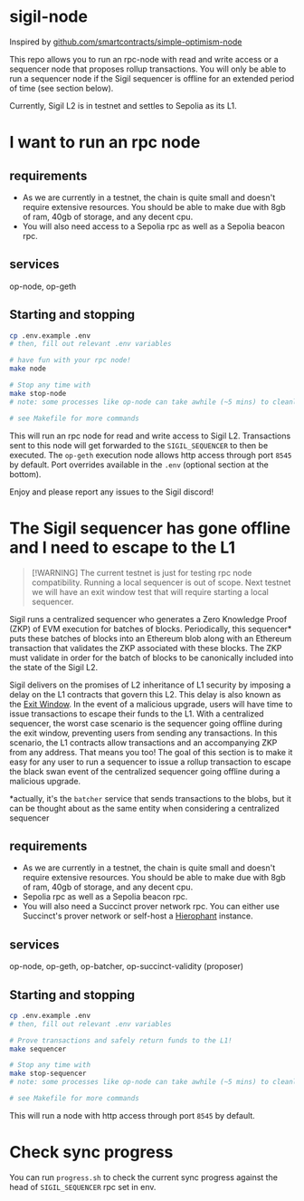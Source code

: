 # sigil-node

Inspired by [github.com/smartcontracts/simple-optimism-node](https://github.com/smartcontracts/simple-optimism-node)

This repo allows you to run an rpc-node with read and write access or a sequencer node that proposes rollup transactions.  You will only be able to run a sequencer node if the Sigil sequencer is offline for an extended period of time (see section below).

Currently, Sigil L2 is in testnet and settles to Sepolia as its L1.

# I want to run an rpc node

## requirements

- As we are currently in a testnet, the chain is quite small and doesn't require extensive resources.  You should be able to make due with 8gb of ram, 40gb of storage, and any decent cpu.
- You will also need access to a Sepolia rpc as well as a Sepolia beacon rpc.

## services

op-node, op-geth

## Starting and stopping

```bash
cp .env.example .env
# then, fill out relevant .env variables

# have fun with your rpc node!
make node

# Stop any time with
make stop-node
# note: some processes like op-node can take awhile (~5 mins) to cleanly shut down

# see Makefile for more commands
```

This will run an rpc node for read and write access to Sigil L2.  Transactions sent to this node will get forwarded to the `SIGIL_SEQUENCER` to then be executed.  The `op-geth` execution node allows http access through port `8545` by default.  Port overrides available in the `.env` (optional section at the bottom).

Enjoy and please report any issues to the Sigil discord!

# The Sigil sequencer has gone offline and I need to escape to the L1

> [!WARNING] The current testnet is just for testing rpc node compatibility.  Running a local sequencer is out of scope.  Next testnet we will have an exit window test that will require starting a local sequencer.

Sigil runs a centralized sequencer who generates a Zero Knowledge Proof (ZKP) of EVM execution for batches of blocks.  Periodically, this sequencer* puts these batches of blocks into an Ethereum blob along with an Ethereum transaction that validates the ZKP associated with these blocks.  The ZKP must validate in order for the batch of blocks to be canonically included into the state of the Sigil L2.

Sigil delivers on the promises of L2 inheritance of L1 security by imposing a delay on the L1 contracts that govern this L2.  This delay is also known as the [Exit Window](https://l2beat.com/glossary#exit-window).  In the event of a malicious upgrade, users will have time to issue transactions to escape their funds to the L1.  With a centralized sequencer, the worst case scenario is the sequencer going offline during the exit window, preventing users from sending any transactions.  In this scenario, the L1 contracts allow transactions and an accompanying ZKP from any address. That means you too!  The goal of this section is to make it easy for any user to run a sequencer to issue a rollup transaction to escape the black swan event of the centralized sequencer going offline during a malicious upgrade.

*actually, it's the `batcher` service that sends transactions to the blobs, but it can be thought about as the same entity when considering a centralized sequencer

## requirements

- As we are currently in a testnet, the chain is quite small and doesn't require extensive resources.  You should be able to make due with 8gb of ram, 40gb of storage, and any decent cpu.
- Sepolia rpc as well as a Sepolia beacon rpc.
- You will also need a Succinct prover network rpc.  You can either use Succinct's prover network or self-host a [Hierophant](https://github.com/unattended-backpack/hierophant/) instance.

## services

op-node, op-geth, op-batcher, op-succinct-validity (proposer)

## Starting and stopping

```bash
cp .env.example .env
# then, fill out relevant .env variables

# Prove transactions and safely return funds to the L1!
make sequencer

# Stop any time with
make stop-sequencer
# note: some processes like op-node can take awhile (~5 mins) to cleanly shut down

# see Makefile for more commands
```

This will run a node with http access through port `8545` by default.

# Check sync progress

You can run `progress.sh` to check the current sync progress against the head of `SIGIL_SEQUENCER` rpc set in env.
